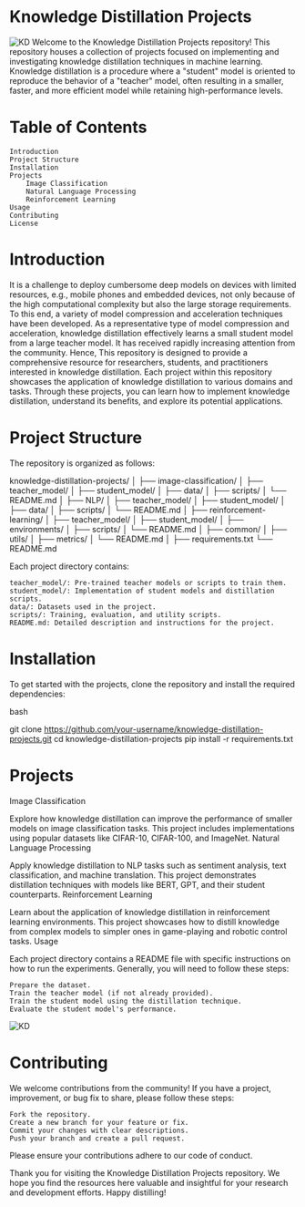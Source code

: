 # Knowledge Distillation Projects
![KD](https://blog.roboflow.com/content/images/2023/05/data-src-image-9b1c284a-de7e-4271-8f6e-29d866d92763.png)
Welcome to the Knowledge Distillation Projects repository! This repository houses a collection of projects focused on implementing and investigating knowledge distillation techniques in machine learning. Knowledge distillation is a procedure where a "student" model is oriented to reproduce the behavior of a "teacher" model, often resulting in a smaller, faster, and more efficient model while retaining high-performance levels.

# Table of Contents

    Introduction
    Project Structure
    Installation
    Projects
        Image Classification
        Natural Language Processing
        Reinforcement Learning
    Usage
    Contributing
    License

# Introduction
It is a challenge to deploy cumbersome deep models on devices with limited resources, e.g., mobile phones and embedded devices, not only because of the high computational complexity but also the large storage requirements. To this end, a variety of model compression and acceleration techniques have been developed. As a representative type of model compression and acceleration, knowledge
distillation effectively learns a small student model from a large teacher model. It has received rapidly increasing attention from the community.
Hence, This repository is designed to provide a comprehensive resource for researchers, students, and practitioners interested in knowledge distillation. Each project within this repository showcases the application of knowledge distillation to various domains and tasks. Through these projects, you can learn how to implement knowledge distillation, understand its benefits, and explore its potential applications.

# Project Structure

The repository is organized as follows:

knowledge-distillation-projects/
│
├── image-classification/
│   ├── teacher_model/
│   ├── student_model/
│   ├── data/
│   ├── scripts/
│   └── README.md
│
├── NLP/
│   ├── teacher_model/
│   ├── student_model/
│   ├── data/
│   ├── scripts/
│   └── README.md
│
├── reinforcement-learning/
│   ├── teacher_model/
│   ├── student_model/
│   ├── environments/
│   ├── scripts/
│   └── README.md
│
├── common/
│   ├── utils/
│   ├── metrics/
│   └── README.md
│
├── requirements.txt
└── README.md

Each project directory contains:

    teacher_model/: Pre-trained teacher models or scripts to train them.
    student_model/: Implementation of student models and distillation scripts.
    data/: Datasets used in the project.
    scripts/: Training, evaluation, and utility scripts.
    README.md: Detailed description and instructions for the project.

# Installation

To get started with the projects, clone the repository and install the required dependencies:

bash

git clone https://github.com/your-username/knowledge-distillation-projects.git
cd knowledge-distillation-projects
pip install -r requirements.txt

# Projects
Image Classification

Explore how knowledge distillation can improve the performance of smaller models on image classification tasks. This project includes implementations using popular datasets like CIFAR-10, CIFAR-100, and ImageNet.
Natural Language Processing

Apply knowledge distillation to NLP tasks such as sentiment analysis, text classification, and machine translation. This project demonstrates distillation techniques with models like BERT, GPT, and their student counterparts.
Reinforcement Learning

Learn about the application of knowledge distillation in reinforcement learning environments. This project showcases how to distill knowledge from complex models to simpler ones in game-playing and robotic control tasks.
Usage

Each project directory contains a README file with specific instructions on how to run the experiments. Generally, you will need to follow these steps:

    Prepare the dataset.
    Train the teacher model (if not already provided).
    Train the student model using the distillation technique.
    Evaluate the student model's performance.
![KD](https://i0.wp.com/neptune.ai/wp-content/uploads/2022/10/Knowledge-Distillation_1.png?ssl=1)

# Contributing

We welcome contributions from the community! If you have a project, improvement, or bug fix to share, please follow these steps:

    Fork the repository.
    Create a new branch for your feature or fix.
    Commit your changes with clear descriptions.
    Push your branch and create a pull request.

Please ensure your contributions adhere to our code of conduct.

Thank you for visiting the Knowledge Distillation Projects repository. We hope you find the resources here valuable and insightful for your research and development efforts. Happy distilling!
